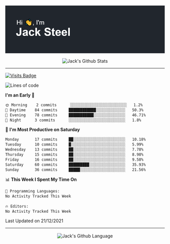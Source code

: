 <p align="center">
  <img align="center" src="https://github.com/JackSteel97/JackSteel97/blob/main/header.png?raw=true" alt="Hi, I'm Jack Steel" /> 
 </p>
<p align="center">
 <img align="center" src="https://github-readme-stats.vercel.app/api?username=jacksteel97&show_icons=true&count_private=true&theme=dracula" alt="Jack's Github Stats" /> 
</p>

<hr/>

[![Visits Badge](https://badges.pufler.dev/visits/JackSteel97/JackSteel97?color=blue&label=Profile%20Visits)](https://github.com/JackSteel97)
<!--START_SECTION:waka-->
![Lines of code](https://img.shields.io/badge/From%20Hello%20World%20I%27ve%20Written-901%20Thousand%20lines%20of%20code-blue)

**I'm an Early 🐤** 

```text
🌞 Morning    2 commits      ░░░░░░░░░░░░░░░░░░░░░░░░░   1.2% 
🌆 Daytime    84 commits     ████████████░░░░░░░░░░░░░   50.3% 
🌃 Evening    78 commits     ███████████░░░░░░░░░░░░░░   46.71% 
🌙 Night      3 commits      ░░░░░░░░░░░░░░░░░░░░░░░░░   1.8%

```
📅 **I'm Most Productive on Saturday** 

```text
Monday       17 commits     ██░░░░░░░░░░░░░░░░░░░░░░░   10.18% 
Tuesday      10 commits     █░░░░░░░░░░░░░░░░░░░░░░░░   5.99% 
Wednesday    13 commits     ██░░░░░░░░░░░░░░░░░░░░░░░   7.78% 
Thursday     15 commits     ██░░░░░░░░░░░░░░░░░░░░░░░   8.98% 
Friday       16 commits     ██░░░░░░░░░░░░░░░░░░░░░░░   9.58% 
Saturday     60 commits     █████████░░░░░░░░░░░░░░░░   35.93% 
Sunday       36 commits     █████░░░░░░░░░░░░░░░░░░░░   21.56%

```


📊 **This Week I Spent My Time On** 

```text
💬 Programming Languages: 
No Activity Tracked This Week

🔥 Editors: 
No Activity Tracked This Week

```


 Last Updated on 21/12/2021
<!--END_SECTION:waka-->

<hr/>

<p align="center">
    <img align="center" src="https://github-readme-stats.vercel.app/api/top-langs/?username=jacksteel97&langs_count=10&layout=compact&theme=dracula" alt="Jack's Github Language" /> 
</p>
